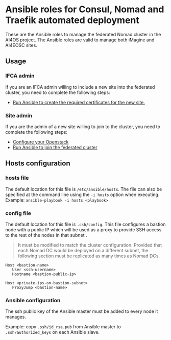 # Ansible roles for Consul, Nomad and Traefik automated deployment

These are the Ansible roles to manage the federated Nomad cluster in the AI4OS project.
The Ansible roles are valid to manage both iMagine and AI4EOSC sites.

## Usage

### IFCA admin

If you are an IFCA admin willing to include a new site into the federated cluster,
you need to complete the following steps:

- [Run Ansible to create the required certificates for the new site.](./docs/ifca_ansible.md)

### Site admin

If you are the admin of a new site willing to join to the cluster,
you need to complete the following steps:

- [Configure your Openstack](./docs/site_openstack.md)
- [Run Ansible to join the federated cluster](./docs/site_ansible.md)


## Hosts configuration

### hosts file

The default location for this file is `/etc/ansible/hosts`.
The file can also be specified at the command line using the `-i hosts` option when executing. Example: `ansible-playbook -i hosts <playbook>`

### config file

The default location for this file is `.ssh/config`.
This file configures a bastion node with a public IP which will be used as a proxy to provide SSH access to the rest of the nodes in that subnet .

> It must be modified to match the cluster configuration.
Provided that each Nomad DC would be deployed on a different subnet, the following section must be replicated as many times as Nomad DCs.


```
Host <bastion-name>
   User <ssh-username>
   Hostname <bastion-public-ip>

Host <private-ips-on-bastion-subnet>
   ProxyJump <bastion-name>

```

### Ansible configuration
The ssh public key of the Ansible master must be added to every node it manages.

Example: copy `.ssh/id_rsa.pub` from Ansible master to `.ssh/authorized_keys` on each Ansible slave.
